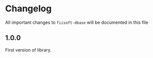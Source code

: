 # Changelog

All important changes to `fiisoft-dbase` will be documented in this file

## 1.0.0

First version of library.
